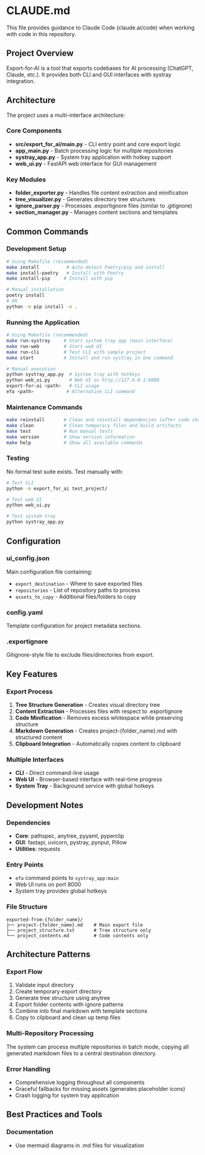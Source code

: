 # CLAUDE.md

This file provides guidance to Claude Code (claude.ai/code) when working with code in this repository.

## Project Overview

Export-for-AI is a tool that exports codebases for AI processing (ChatGPT, Claude, etc.). It provides both CLI and GUI interfaces with systray integration.

## Architecture

The project uses a multi-interface architecture:

### Core Components
- **src/export_for_ai/main.py** - CLI entry point and core export logic
- **app_main.py** - Batch processing logic for multiple repositories
- **systray_app.py** - System tray application with hotkey support
- **web_ui.py** - FastAPI web interface for GUI management

### Key Modules
- **folder_exporter.py** - Handles file content extraction and minification
- **tree_visualizer.py** - Generates directory tree structures
- **ignore_parser.py** - Processes .exportignore files (similar to .gitignore)
- **section_manager.py** - Manages content sections and templates

## Common Commands

### Development Setup
```bash
# Using Makefile (recommended)
make install          # Auto-detect Poetry/pip and install
make install-poetry   # Install with Poetry
make install-pip     # Install with pip

# Manual installation
poetry install
# OR
python -m pip install -e .
```

### Running the Application
```bash
# Using Makefile (recommended)
make run-systray     # Start system tray app (main interface)
make run-web         # Start web UI
make run-cli         # Test CLI with sample project
make start           # Install and run systray in one command

# Manual execution
python systray_app.py  # System tray with hotkeys
python web_ui.py       # Web UI on http://127.0.0.1:8000
export-for-ai <path>   # CLI usage
efa <path>            # Alternative CLI command
```

### Maintenance Commands
```bash
make reinstall       # Clean and reinstall dependencies (after code changes)
make clean           # Clean temporary files and build artifacts
make test            # Run manual tests
make version         # Show version information
make help            # Show all available commands
```

### Testing
No formal test suite exists. Test manually with:
```bash
# Test CLI
python -m export_for_ai test_project/

# Test web UI
python web_ui.py

# Test system tray
python systray_app.py
```

## Configuration

### ui_config.json
Main configuration file containing:
- `export_destination` - Where to save exported files
- `repositories` - List of repository paths to process
- `assets_to_copy` - Additional files/folders to copy

### config.yaml
Template configuration for project metadata sections.

### .exportignore
Gitignore-style file to exclude files/directories from export.

## Key Features

### Export Process
1. **Tree Structure Generation** - Creates visual directory tree
2. **Content Extraction** - Processes files with respect to .exportignore
3. **Code Minification** - Removes excess whitespace while preserving structure
4. **Markdown Generation** - Creates project-{folder_name}.md with structured content
5. **Clipboard Integration** - Automatically copies content to clipboard

### Multiple Interfaces
- **CLI** - Direct command-line usage
- **Web UI** - Browser-based interface with real-time progress
- **System Tray** - Background service with global hotkeys

## Development Notes

### Dependencies
- **Core**: pathspec, anytree, pyyaml, pyperclip
- **GUI**: fastapi, uvicorn, pystray, pynput, Pillow
- **Utilities**: requests

### Entry Points
- `efa` command points to `systray_app:main`
- Web UI runs on port 8000
- System tray provides global hotkeys

### File Structure
```
exported-from-{folder_name}/
├── project-{folder_name}.md    # Main export file
├── project_structure.txt       # Tree structure only
└── project_contents.md         # Code contents only
```

## Architecture Patterns

### Export Flow
1. Validate input directory
2. Create temporary export directory
3. Generate tree structure using anytree
4. Export folder contents with ignore patterns
5. Combine into final markdown with template sections
6. Copy to clipboard and clean up temp files

### Multi-Repository Processing
The system can process multiple repositories in batch mode, copying all generated markdown files to a central destination directory.

### Error Handling
- Comprehensive logging throughout all components
- Graceful fallbacks for missing assets (generates placeholder icons)
- Crash logging for system tray application

## Best Practices and Tools

### Documentation
- Use mermaid diagrams in .md files for visualization 